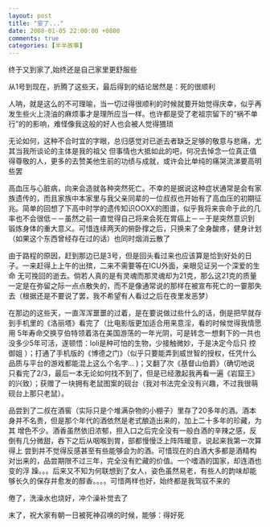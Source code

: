 ```yaml
---
layout: post
title: "安了..."
date: 2008-01-05 22:00:00 +0800
comments: true
categories: [半半故事]
---
```

终于又到家了,始终还是自己家里更舒服些 

从1号到现在，折腾了这些天，最后得到的结论居然是：死的很顺利 

人呐，就是这么的不可理喻，当一切过得很顺利的时候就要开始觉得庆幸，似乎再发生些火上浇油的麻烦事才是理所应当一样。也许都是受了老祖宗留下的“祸不单行”的的影响，难怪像我这般的好人也会被人觉得猥琐 

无论如何，这种不合时宜的字眼，总归感觉对已逝去者缺乏足够的敬意与悲痛，尤其当我所谈论的主体是我的祖父 但事情也大抵如此的吧，何况去悼念一位真正值得尊敬的人，更多的去赞美他生前的功绩与成就，或许会比单纯的痛哭流涕要高明些罢 

高血压与心脏病，向来会造就各种突然死亡。不幸的是据说这种症状通常是会有家族遗传的，而且家族中本家里与我父亲同辈的一位叔叔也开始有了高血压的初期征 兆。简单的回想了下高中时学的遗传知识OOXX的图谱，似乎我将来丧命于此的几率也不会很低－－虽然之前一直觉得自己将来会死在胃癌上－－于是突然意识到 锻炼身体的重大意义。可惜连续两天的俯卧撑之后，只换来了全身酸疼，健身计划（如果这个东西曾经存在过的话）也同时烟消云散了 

由于路程的原因，赶到那边已是3号，但是回头看过来也应该算是恰到好处的日子。一来赶得上上午的出殡，二来不需要等在ICU外面，亲眼见证另一个深爱的生命 无可挽回的逝去。倘若人真的是有灵魂而那灵魂却为21克，那么这21克的质量一定是在弥留之际一点点散失的，而不是像通常说的那样在被宣布死亡的一霎那失 去（根据还是不要说了罢，我不希望有人看过之后在夜里发恶梦） 

在那边的这些天，一直浑浑噩噩的过着，是在要说做过些什么的话，倒是把早就存到手机里的《洛丽塔》看完了（比电影版更加适合用来意淫，看的时候觉得我情愿用 5年寿命交换亨伯特领着洛在美国游荡的一年光阴，可是转念一想剩下的一共也没多少5年可活，遂顿悟：loli是种可怕的生物，少接触微妙，于是决定今后只 控御姐 ）；打通了手机版的《博德之门》（似乎只要能弄到威世智的授权，任凭什么品质与平台的游戏都能混上这么个名字... )；又翻了次《基督山伯爵》（确切地说只看完了2/3，最后一本无论如何找不到了，但是已经激起我再看一遍《岩窟王》的兴致）；获赠了一块拥有老鼠图案的砚台（我对书法完全没有兴趣，不过我很萌砚台上那只老鼠）。

品尝到了二叔在酒窖（实际只是个堆满杂物的小棚子）里存了20多年的酒。酒本身并不名贵，但是那个年代的酒依然是老式酿造出来的，加上二十多年的珍藏，为其 增色不少。酒香虽然依旧浓郁，担入口之后完全没有一般白酒的辛辣之感，反倒有几分微甜，吞下之后从咽喉到胃，部都慢慢泛上阵阵暖意，说起来我第一次算得上 尝到并不觉得反感甚至有些能够会为的酒。可惜现在的白酒大多都是酒精构对出来的，品尝期限不过三年，完全没有贮藏的价值。一个嗜酒的国家，却连酒也变的浮 躁。。。后来又不知为何联想到了女人，姿色虽然易老，有些人的韵味却能够长久的保存并愈发的醇香。。。。可惜两样也好，始终都是我驾驭不来的 

倦了，洗澡水也烧好，冲个澡补觉去了  

末了，祝大家有朝一日被死神召唤的时候，能够：得好死